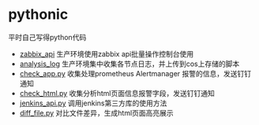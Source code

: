 # pythonic
平时自己写得python代码
- [zabbix_api](https://github.com/cuibaiyi/pythonic/tree/master/zabbix_api)
  生产环境使用zabbix api批量操作控制台使用
- [analysis_log](https://github.com/cuibaiyi/pythonic/tree/master/analysis_log)
  生产环境集中收集各节点日志，并上传到cos上存储的脚本
- [check_app.py](https://github.com/cuibaiyi/pythonic/tree/master/check_app.py)
  收集处理prometheus Alertmanager 报警的信息，发送钉钉通知
- [check_html.py](https://github.com/cuibaiyi/pythonic/blob/master/check_html.py)
  收集分析html页面信息报警字段，发送钉钉通知
- [jenkins_api.py](https://github.com/cuibaiyi/pythonic/blob/master/jenkins_api.py)
  调用jenkins第三方库的使用方法
- [diff_file.py](https://github.com/cuibaiyi/pythonic/blob/master/diff_file.py)
  对比文件差异，生成html页面高亮展示
